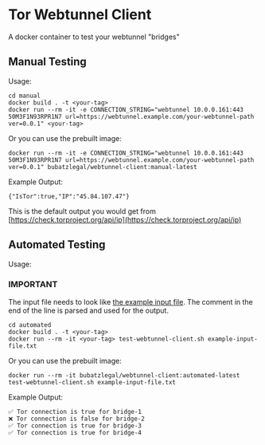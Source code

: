 # Tor Webtunnel Client
A docker container to test your webtunnel "bridges"

## Manual Testing

Usage:
```
cd manual
docker build . -t <your-tag>
docker run --rm -it -e CONNECTION_STRING="webtunnel 10.0.0.161:443 50M3F1N93RPR1N7 url=https://webtunnel.example.com/your-webtunnel-path ver=0.0.1" <your-tag>
```
Or you can use the prebuilt image:
```
docker run --rm -it -e CONNECTION_STRING="webtunnel 10.0.0.161:443 50M3F1N93RPR1N7 url=https://webtunnel.example.com/your-webtunnel-path ver=0.0.1" bubatzlegal/webtunnel-client:manual-latest
```

Example Output:
```
{"IsTor":true,"IP":"45.84.107.47"}
```
This is the default output you would get from [https://check.torproject.org/api/ip](https://check.torproject.org/api/ip)

## Automated Testing
Usage:

### IMPORTANT
The input file needs to look like [the example input file](automated/example-input-file.txt). The comment in the end of the line is parsed and used for the output.

```
cd automated
docker build . -t <your-tag>
docker run --rm -it <your-tag> test-webtunnel-client.sh example-input-file.txt
```
Or you can use the prebuilt image:
```
docker run --rm -it bubatzlegal/webtunnel-client:automated-latest test-webtunnel-client.sh example-input-file.txt
```

Example Output:
```
✅ Tor connection is true for bridge-1
❌ Tor connection is false for bridge-2
✅ Tor connection is true for bridge-3
✅ Tor connection is true for bridge-4
```